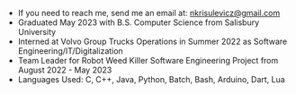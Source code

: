 - If you need to reach me, send me an email at: nkrisulevicz@gmail.com
- Graduated May 2023 with B.S. Computer Science from Salisbury University
- Interned at Volvo Group Trucks Operations in Summer 2022 as Software Engineering/IT/Digitalization
- Team Leader for Robot Weed Killer Software Engineering Project from August 2022 - May 2023
- Languages Used: C, C++, Java, Python, Batch, Bash, Arduino, Dart, Lua

<!---
nickkrisulevicz/nickkrisulevicz is a ✨ special ✨ repository because its `README.md` (this file) appears on your GitHub profile.
You can click the Preview link to take a look at your changes.
--->
